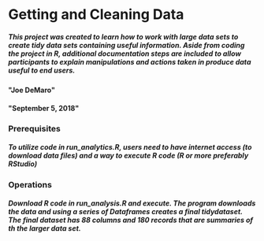 #  Getting and Cleaning Data
##### This project was created to learn how to work with large data sets to create tidy data sets containing useful information.  Aside from coding the project in R, additional documentation steps are included to allow participants to explain manipulations and actions taken in produce data useful to end users.  
#### "Joe DeMaro"
#### "September 5, 2018"

### Prerequisites
##### To utilize code in run_analytics.R, users need to have internet access (to download data files) and a way to execute R code (R or more preferably RStudio)

### Operations
##### Download R code in run_analysis.R and execute.  The program downloads the data and using a series of Dataframes creates a final tidydataset.  The final dataset has 88 columns and 180 records that are summaries of th the larger data set.


